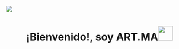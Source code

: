 <!--luz led incandesente de inicio-->
<img src="https://user-images.githubusercontent.com/73097560/115834477-dbab4500-a447-11eb-908a-139a6edaec5c.gif">
<h1 align="center"><b>¡Bienvenido!, soy ART.MA</b><img src="https://media.giphy.com/media/hvRJCLFzcasrR4ia7z/giphy.gif" width="40"></h1>
